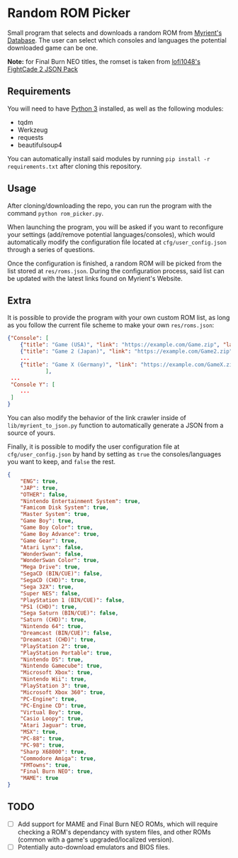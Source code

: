 # Random ROM Picker

Small program that selects and downloads a random ROM from [Myrient's Database](https://myrient.erista.me/files/). The user can select which consoles and languages the potential downloaded game can be one.

**Note:** for Final Burn NEO titles, the romset is taken from [lofi1048's FightCade 2 JSON Pack](https://lofi.netlify.app/post/fc2-json-pack-auto-download-roms-from-fightcade-2/)

## Requirements

You will need to have [Python 3](https://www.python.org/downloads/) installed, as well as the following modules:

- tqdm
- Werkzeug
- requests
- beautifulsoup4

You can automatically install said modules by running `pip install -r requirements.txt` after cloning this repository.

## Usage

After cloning/downloading the repo, you can run the program with the command `python rom_picker.py`.

When launching the program, you will be asked if you want to reconfigure your settings (add/remove potential languages/consoles), which would automatically modify the configuration file located at `cfg/user_config.json` through a series of questions.

Once the configuration is finished, a random ROM will be picked from the list stored at `res/roms.json`. During the configuration process, said list can be updated with the latest links found on Myrient's Website.

## Extra

It is possible to provide the program with your own custom ROM list, as long as you follow the current file scheme to make your own `res/roms.json`:

```json
{"Console": [
    {"title": "Game (USA)", "link": "https://example.com/Game.zip", "language": "ENG"},
    {"title": "Game 2 (Japan)", "link": "https://example.com/Game2.zip", "language": "JAP"},
    ...
    {"title": "Game X (Germany)", "link": "https://example.com/GameX.zip", "language": "OTHER"}
            ],
 ...
 "Console Y": [
    ...
 ]
}
```

You can also modify the behavior of the link crawler inside of `lib/myrient_to_json.py` function to automatically generate a JSON from a source of yours.

Finally, it is possible to modify the user configuration file at `cfg/user_config.json` by hand by setting as `true` the consoles/languages you want to keep, and `false` the rest.

```json
{
    "ENG": true,
    "JAP": true,
    "OTHER": false,
    "Nintendo Entertainment System": true,
    "Famicom Disk System": true,
    "Master System": true,
    "Game Boy": true,
    "Game Boy Color": true,
    "Game Boy Advance": true,
    "Game Gear": true,
    "Atari Lynx": false,
    "WonderSwan": false,
    "WonderSwan Color": true,
    "Mega Drive": true,
    "SegaCD (BIN/CUE)": false,
    "SegaCD (CHD)": true,
    "Sega 32X": true,
    "Super NES": false,
    "PlayStation 1 (BIN/CUE)": false,
    "PS1 (CHD)": true,
    "Sega Saturn (BIN/CUE)": false,
    "Saturn (CHD)": true,
    "Nintendo 64": true,
    "Dreamcast (BIN/CUE)": false,
    "Dreamcast (CHD)": true,
    "PlayStation 2": true,
    "PlayStation Portable": true,
    "Nintendo DS": true,
    "Nintendo Gamecube": true,
    "Microsoft Xbox": true,
    "Nintendo Wii": true,
    "PlayStation 3": true,
    "Microsoft Xbox 360": true,
    "PC-Engine": true,
    "PC-Engine CD": true,
    "Virtual Boy": true,
    "Casio Loopy": true,
    "Atari Jaguar": true,
    "MSX": true,
    "PC-88": true,
    "PC-98": true,
    "Sharp X68000": true,
    "Commodore Amiga": true,
    "FMTowns": true,
    "Final Burn NEO": true,
    "MAME": true
}
```

## TODO

- [ ] Add support for MAME and Final Burn NEO ROMs, which will require checking a ROM's dependancy with system files, and other ROMs (common with a game's upgraded/localized version).
- [ ] Potentially auto-download emulators and BIOS files.
